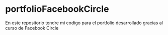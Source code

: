 # portfolioFacebookCircle
En este repositorio tendre mi codigo para el portfolio desarrollado gracias al curso de Facebook Circle
